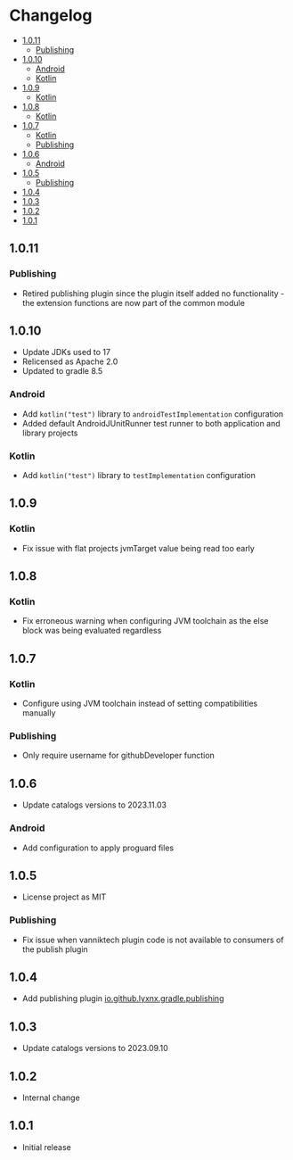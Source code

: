 # Changelog

<!-- START doctoc generated TOC please keep comment here to allow auto update -->
<!-- DON'T EDIT THIS SECTION, INSTEAD RE-RUN doctoc TO UPDATE -->


- [1.0.11](#1011)
  - [Publishing](#publishing)
- [1.0.10](#1010)
  - [Android](#android)
  - [Kotlin](#kotlin)
- [1.0.9](#109)
  - [Kotlin](#kotlin-1)
- [1.0.8](#108)
  - [Kotlin](#kotlin-2)
- [1.0.7](#107)
  - [Kotlin](#kotlin-3)
  - [Publishing](#publishing-1)
- [1.0.6](#106)
  - [Android](#android-1)
- [1.0.5](#105)
  - [Publishing](#publishing-2)
- [1.0.4](#104)
- [1.0.3](#103)
- [1.0.2](#102)
- [1.0.1](#101)

<!-- END doctoc generated TOC please keep comment here to allow auto update -->

## 1.0.11

### Publishing

- Retired publishing plugin since the plugin itself added no functionality - the extension functions are now part of the
  common module

## 1.0.10

- Update JDKs used to 17
- Relicensed as Apache 2.0
- Updated to gradle 8.5

### Android

- Add `kotlin("test")` library to `androidTestImplementation` configuration
- Added default AndroidJUnitRunner test runner to both application and library projects

### Kotlin

- Add `kotlin("test")` library to `testImplementation` configuration

## 1.0.9

### Kotlin

- Fix issue with flat projects jvmTarget value being read too early

## 1.0.8

### Kotlin

- Fix erroneous warning when configuring JVM toolchain as the else block was being evaluated regardless

## 1.0.7

### Kotlin

- Configure using JVM toolchain instead of setting compatibilities manually

### Publishing

- Only require username for githubDeveloper function

## 1.0.6

- Update catalogs versions to 2023.11.03

### Android

- Add configuration to apply proguard files

## 1.0.5

- License project as MIT

### Publishing

- Fix issue when vanniktech plugin code is not available to consumers of the publish plugin

## 1.0.4

- Add publishing plugin [io.github.lyxnx.gradle.publishing](plugin-publish)

## 1.0.3

- Update catalogs versions to 2023.09.10

## 1.0.2

- Internal change

## 1.0.1

- Initial release
